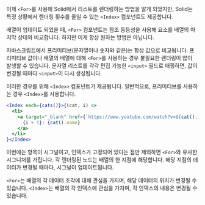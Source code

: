 이제 `<For>`를 사용해 Solid에서 리스트를 렌더링하는 방법을 알게 되었지만, Solid는 특정 상황에서 렌더링 횟수를 줄일 수 있는 `<Index>` 컴포넌트도 제공합니다.

배열이 업데이트 되었을 때, `<For>` 컴포넌트는 참조 동등성을 사용해 요소를 배열의 마지막 상태와 비교합니다. 하지만 이게 항상 원하는 방법은 아닙니다.

자바스크립트에서 프리미티브(문자열이나 숫자와 같은)는 항상 값으로 비교됩니다. 프리미티브 값이나 배열의 배열에 대해 `<For>`를 사용하는 경우 불필요한 렌더링이 많이 발생할 수 있습니다. 문자열 리스트를 각각 편집 가능한 `<input>` 필드로 매핑하면, 값이 변경될 때마다 `<input>`이 다시 생성됩니다.

이러한 경우를 위해 `<Index>` 컴포넌트가 제공됩니다. 일반적으로, 프리미티브를 사용하는 경우 `<Index>`를 사용합니다. 

```jsx
<Index each={cats()}>{(cat, i) =>
  <li>
    <a target="_blank" href={`https://www.youtube.com/watch?v=${cat().id}`}>
      {i + 1}: {cat().name}
    </a>
  </li>
}</Index>
```

 이번에는 항목이 시그널이고, 인덱스가 고정되어 있다는 점만 제외하면 `<For>`와 유사한 시그니처를 가집니다. 각 렌더링된 노드는 배열의 한 지점에 해당합니다. 해당 지점의 데이터가 변경될 때마다, 시그널이 업데이트됩니다.

`<For>`는 배열의 각 데이터 조각에 대해 관심을 가지며, 해당 데이터의 위치가 변경될 수 있습니다. `<Index>`는 배열의 각 인덱스에 관심을 가지며, 각 인덱스의 내용은 변경될 수 있습니다.
